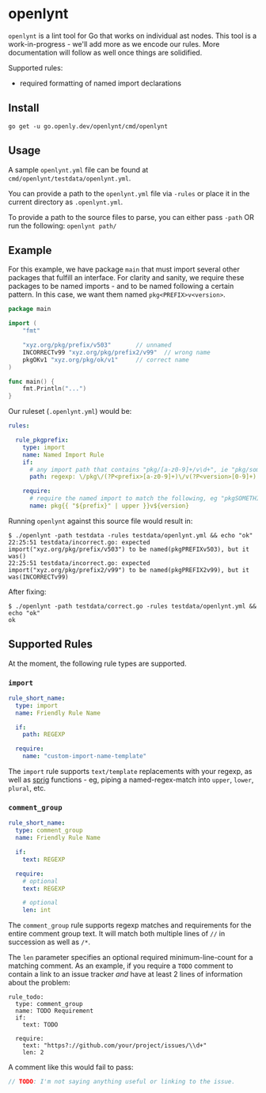 # openlynt

`openlynt` is a lint tool for Go that works on individual ast nodes.
This tool is a work-in-progress - we'll add more as we encode our rules.
More documentation will follow as well once things are solidified.

Supported rules:

- required formatting of named import declarations

## Install

    go get -u go.openly.dev/openlynt/cmd/openlynt

## Usage

A sample `openlynt.yml` file can be found at `cmd/openlynt/testdata/openlynt.yml`.

You can provide a path to the `openlynt.yml` file via `-rules` or place it in
the current directory as `.openlynt.yml`.

To provide a path to the source files to parse, you can either pass `-path` OR
run the following: `openlynt path/`

## Example

For this example, we have package `main` that must import several other
packages that fulfill an interface. For clarity and sanity, we require these
packages to be named imports - and to be named following a certain pattern.
In this case, we want them named `pkg<PREFIX>v<version>`.


```go
package main

import (
	"fmt"

	"xyz.org/pkg/prefix/v503"		// unnamed
	INCORRECTv99 "xyz.org/pkg/prefix2/v99"	// wrong name
	pkgOKv1 "xyz.org/pkg/ok/v1"		// correct name
)

func main() {
	fmt.Println("...")
}
```


Our ruleset (`.openlynt.yml`) would be:

```yaml
rules:

  rule_pkgprefix:
    type: import
    name: Named Import Rule
    if:
      # any import path that contains "pkg/[a-z0-9]+/v\d+", ie "pkg/something/v1"
      path: regexp: \/pkg\/(?P<prefix>[a-z0-9]+)\/v(?P<version>[0-9]+)

    require:
      # require the named import to match the following, eg "pkgSOMETHINGv1"
      name: pkg{{ "${prefix}" | upper }}v${version}
```


Running `openlynt` against this source file would result in:

```
$ ./openlynt -path testdata -rules testdata/openlynt.yml && echo "ok"
22:25:51 testdata/incorrect.go: expected import("xyz.org/pkg/prefix/v503") to be named(pkgPREFIXv503), but it was()
22:25:51 testdata/incorrect.go: expected import("xyz.org/pkg/prefix2/v99") to be named(pkgPREFIX2v99), but it was(INCORRECTv99)
```

After fixing:

```
$ ./openlynt -path testdata/correct.go -rules testdata/openlynt.yml && echo "ok"
ok
```

## Supported Rules

At the moment, the following rule types are supported.

### `import`

```yaml
rule_short_name:
  type: import
  name: Friendly Rule Name

  if:
    path: REGEXP

  require:
    name: "custom-import-name-template"
```

The `import` rule supports `text/template` replacements with your regexp, as
well as [sprig](https://github.com/Masterminds/sprig) functions - eg, piping
a named-regex-match into `upper`, `lower`, `plural`, etc.

### `comment_group`

```yaml
rule_short_name:
  type: comment_group
  name: Friendly Rule Name

  if:
    text: REGEXP

  require:
    # optional
    text: REGEXP

    # optional
    len: int
```

The `comment_group` rule supports regexp matches and requirements for the
entire comment group text. It will match both multiple lines of `//` in
succession as well as `/*`.

The `len` parameter specifies an optional required minimum-line-count for a
matching comment. As an example, if you require a `TODO` comment to contain a
link to an issue tracker _and_ have at least 2 lines of information about the
problem:

```
rule_todo:
  type: comment_group
  name: TODO Requirement
  if:
    text: TODO

  require:
    text: "https?://github.com/your/project/issues/\\d+"
    len: 2
```

A comment like this would fail to pass:

```go
// TODO: I'm not saying anything useful or linking to the issue.
```
